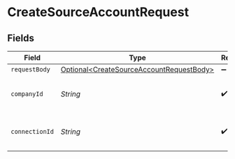 # CreateSourceAccountRequest


## Fields

| Field                                                                                                  | Type                                                                                                   | Required                                                                                               | Description                                                                                            | Example                                                                                                |
| ------------------------------------------------------------------------------------------------------ | ------------------------------------------------------------------------------------------------------ | ------------------------------------------------------------------------------------------------------ | ------------------------------------------------------------------------------------------------------ | ------------------------------------------------------------------------------------------------------ |
| `requestBody`                                                                                          | [Optional\<CreateSourceAccountRequestBody>](../../models/operations/CreateSourceAccountRequestBody.md) | :heavy_minus_sign:                                                                                     | N/A                                                                                                    |                                                                                                        |
| `companyId`                                                                                            | *String*                                                                                               | :heavy_check_mark:                                                                                     | Unique identifier for a company.                                                                       | 8a210b68-6988-11ed-a1eb-0242ac120002                                                                   |
| `connectionId`                                                                                         | *String*                                                                                               | :heavy_check_mark:                                                                                     | Unique identifier for a connection.                                                                    | 2e9d2c44-f675-40ba-8049-353bfcb5e171                                                                   |